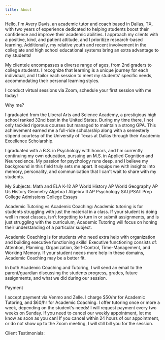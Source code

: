 ```yaml
---
title: About
---
```


Hello, I'm Avery Davis, an academic tutor and coach based in Dallas, TX, with two years of experience dedicated to helping students boost their confidence and improve their academic abilities. I approach my clients with a positive, kind, and patient attitude, and I prioritize research-based learning. Additionally, my relative youth and recent involvement in the collegiate and high school educational systems bring an extra advantage to my students!

My clientele encompasses a diverse range of ages, from 2nd graders to college students. I recognize that learning is a unique journey for each individual, and I tailor each session to meet my students' specific needs, accommodating their personal learning styles.

I conduct virtual sessions via Zoom, schedule your first session with me today!

Why me?

I graduated from the Liberal Arts and Science Academy, a prestigious high school ranked 32nd best in the United States. During my time there, I not only tackled rigorous courses but managed to maintain a strong GPA. This achievement earned me a full-ride scholarship along with a semesterly stipend courtesy of the University of Texas at Dallas through their Academic Excellence Scholarship.

I graduated with a B.S. in Psychology with honors, and I'm currently continuing my own education, pursuing an M.S. in Applied Cognition and Neuroscience. My passion for psychology runs deep, and I believe my background in this field truly sets me apart. It equips me with insights into memory, personality, and communication that I can't wait to share with my students.

My Subjects:
Math and ELA K-12
AP World History
AP World Geography
AP Us History
Geometry
Algebra I
Algebra II
AP Psychology
SAT/PSAT Prep
College Admissions
College Essays

Academic Tutoring vs Academic Coaching:
Academic tutoring is for students struggling with just the material in a class. If your student is doing well in most classes, isn’t forgetting to turn in or submit assignments, and is just struggling with the curriculum, Academic Tutoring will focus on honing their understanding of a particular subject.

Academic Coaching is for students who need extra help with organization and building executive functioning skills! Executive functioning consists of: Attention, Planning, Organization, Self-Control, Time-Management, and Working Memory. If your student needs more help in these domains, Academic Coaching may be a better fit.

In both Academic Coaching and Tutoring, I will send an email to the parent/guardian discussing the students progress, grades, future assignments, and what we did during our session.

Payment

I accept payment via Venmo and Zelle. I charge $50/hr for Academic Tutoring, and $60/hr for Academic Coaching. I offer tutoring once or more a week, depending on the student's needs! I will request payment every two weeks on Sunday. If you need to cancel our weekly appointment, let me know as soon as you can! If you cancel within 24 hours of our appointment, or do not show up to the Zoom meeting, I will still bill you for the session.

Client Testimonials:
